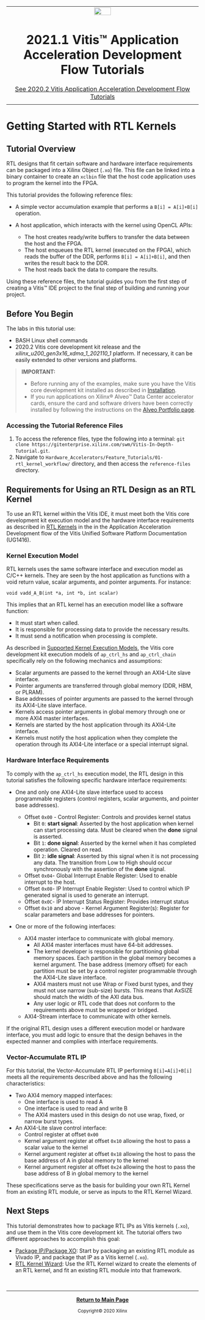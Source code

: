 ﻿<table class="sphinxhide">
 <tr>
   <td align="center"><img src="https://www.xilinx.com/content/dam/xilinx/imgs/press/media-kits/corporate/xilinx-logo.png" width="30%"/><h1>2021.1 Vitis™ Application Acceleration Development Flow Tutorials</h1>
   <a href="https://github.com/Xilinx/Vitis-Tutorials/tree/2020.2">See 2020.2 Vitis Application Acceleration Development Flow Tutorials</a>
   </td>
 </tr>
 <tr>
 <td>
 </td>
 </tr>
</table>

# Getting Started with RTL Kernels

## Tutorial Overview

RTL designs that fit certain software and hardware interface requirements can be packaged into a Xilinx Object (`.xo`) file. This file can be linked into a binary container to create an `xclbin` file that the host code application uses to program the kernel into the FPGA.

This tutorial provides the following reference files:

- A simple vector accumulation example that performs a `B[i] = A[i]+B[i]` operation.
- A host application, which interacts with the kernel using OpenCL APIs:

  - The host creates ready/write buffers to transfer the data between the host and the FPGA.
  - The host enqueues the RTL kernel (executed on the FPGA), which reads the buffer of the DDR, performs `B[i] = A[i]+B[i]`, and then writes the result back to the DDR.
  - The host reads back the data to compare the results.

Using these reference files, the tutorial guides you from the first step of creating a Vitis™ IDE project to the final step of building and running your project.

## Before You Begin

The labs in this tutorial use:

* BASH Linux shell commands
* 2020.2 Vitis core development kit release and the *xilinx_u200_gen3x16_xdma_1_202110_1* platform. If necessary, it can be easily extended to other versions and platforms.

>**IMPORTANT:**  
>
> * Before running any of the examples, make sure you have the Vitis core development kit installed as described in [Installation](https://www.xilinx.com/html_docs/xilinx2021_1/vitis_doc/acceleration_installation.html#vhc1571429852245).
>* If you run applications on Xilinx® Alveo™ Data Center accelerator cards, ensure the card and software drivers have been correctly installed by following the instructions on the [Alveo Portfolio page](https://www.xilinx.com/products/boards-and-kits/alveo.html).

### Accessing the Tutorial Reference Files

1. To access the reference files, type the following into a terminal: `git clone https://gitenterprise.xilinx.com/swm/Vitis-In-Depth-Tutorial.git`.
2. Navigate to `Hardware_Accelerators/Feature_Tutorials/01-rtl_kernel_workflow/` directory, and then access the `reference-files` directory.

## Requirements for Using an RTL Design as an RTL Kernel

To use an RTL kernel within the Vitis IDE, it must meet both the Vitis core development kit execution model and the hardware interface requirements as described in [RTL Kernels](https://www.xilinx.com/cgi-bin/docs/rdoc?v=2021.1;t=vitis+doc;d=devrtlkernel.html) in the in the Application Acceleration Development flow of the Vitis Unified Software Platform Documentation (UG1416).

### Kernel Execution Model

RTL kernels uses the same software interface and execution model as C/C++ kernels. They are seen by the host application as functions with a void return value, scalar arguments, and pointer arguments. For instance:

```
void vadd_A_B(int *a, int *b, int scalar)
```

This implies that an RTL kernel has an execution model like a software function:

- It must start when called.
- It is responsible for processing data to provide the necessary results.
- It must send a notification when processing is complete.

As described in [Supported Kernel Execution Models](https://xilinx.github.io/XRT/2021.1/html/xrt_kernel_executions.html), the Vitis core development kit execution models of `ap_ctrl_hs` and `ap_ctrl_chain` specifically rely on the following mechanics and assumptions:

- Scalar arguments are passed to the kernel through an AXI4-Lite slave interface.
- Pointer arguments are transferred through global memory (DDR, HBM, or PLRAM).
- Base addresses of pointer arguments are passed to the kernel through its AXI4-Lite slave interface.
- Kernels access pointer arguments in global memory through one or more AXI4 master interfaces.
- Kernels are started by the host application through its AXI4-Lite interface.
- Kernels must notify the host application when they complete the operation through its AXI4-Lite interface or a special interrupt signal.

### Hardware Interface Requirements

To comply with the `ap_ctrl_hs` execution model, the RTL design in this tutorial satisfies the following specific hardware interface requirements:

- One and only one AXI4-Lite slave interface used to access programmable registers (control registers, scalar arguments, and pointer base addresses).
  - Offset `0x00` - Control Register: Controls and provides kernel status
    - Bit `0`: **start signal**: Asserted by the host application when kernel can start processing data. Must be cleared when the **done** signal is asserted.
    - Bit `1`: **done signal**: Asserted by the kernel when it has completed operation. Cleared on read.
    - Bit `2`: **idle signal**: Asserted by this signal when it is not processing any data. The transition from Low to High should occur synchronously with the assertion of the **done** signal.
  - Offset `0x04`- Global Interrupt Enable Register: Used to enable interrupt to the host.
  - Offset `0x08`- IP Interrupt Enable Register: Used to control which IP generated signal is used to generate an interrupt.
  - Offset `0x0C`- IP Interrupt Status Register: Provides interrupt status
  - Offset `0x10` and above - Kernel Argument Register(s): Register for scalar parameters and base addresses for pointers.

- One or more of the following interfaces:
  - AXI4 master interface to communicate with global memory.
    - All AXI4 master interfaces must have 64-bit addresses.
    - The kernel developer is responsible for partitioning global memory spaces. Each partition in the global memory becomes a kernel argument. The base address (memory offset) for each partition must be set by a control register programmable through the AXI4-Lite slave interface.
    - AXI4 masters must not use Wrap or Fixed burst types, and they must not use narrow (sub-size) bursts. This means that AxSIZE should match the width of the AXI data bus.
    - Any user logic or RTL code that does not conform to the requirements above must be wrapped or bridged.
  - AXI4-Stream interface to communicate with other kernels.

If the original RTL design uses a different execution model or hardware interface, you must add logic to ensure that the design behaves in the expected manner and complies with interface requirements.

### Vector-Accumulate RTL IP

For this tutorial, the Vector-Accumulate RTL IP performing `B[i]=A[i]+B[i]` meets all the requirements described above and has the following characteristics:

- Two AXI4 memory mapped interfaces:
  - One interface is used to read A
  - One interface is used to read and write B
  - The AXI4 masters used in this design do not use wrap, fixed, or narrow burst types.
- An AXI4-Lite slave control interface:
  - Control register at offset `0x00`
  - Kernel argument register at offset `0x10` allowing the host to pass a scalar value to the kernel
  - Kernel argument register at offset `0x18` allowing the host to pass the base address of A in global memory to the kernel
  - Kernel argument register at offset `0x24` allowing the host to pass the base address of B in global memory to the kernel

These specifications serve as the basis for building your own RTL Kernel from an existing RTL module, or serve as inputs to the RTL Kernel Wizard.

## Next Steps

This tutorial demonstrates how to package RTL IPs as Vitis kernels (`.xo`), and use them in the Vitis core development kit. The tutorial offers two different approaches to accomplish this goal:

* [Package IP/Package XO](./package_ip.md): Start by packaging an existing RTL module as Vivado IP, and package that IP as a Vitis kernel (`.xo`). 
* [RTL Kernel Wizard](./vitis_ide.md): Use the RTL Kernel wizard to create the elements of an RTL kernel, and fit an existing RTL module into that framework. 

</br>
<hr/>
<p align="center" class="sphinxhide"><b><a href="/README.md">Return to Main Page</a></b></p>

<p align="center" class="sphinxhide"><sup>Copyright&copy; 2020 Xilinx</sup></p>

